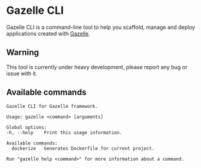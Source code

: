 # Gazelle CLI

Gazelle CLI is a command-line tool to help you scaffold, manage and deploy
applications created with [Gazelle](https://docs.gazelle-dart.dev/).

## Warning
This tool is currently under heavy development, please report any bug or issue
with it.

## Available commands
```
Gazelle CLI for Gazelle framework.

Usage: gazelle <command> [arguments]

Global options:
-h, --help    Print this usage information.

Available commands:
  dockerize   Generates Dockerfile for current project.

Run "gazelle help <command>" for more information about a command.
```
